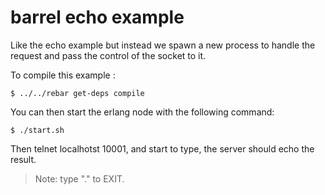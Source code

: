 # barrel echo example

Like the echo example but instead we spawn a new process to handle the
request and pass the control of the socket to it.

To compile this example :

    $ ../../rebar get-deps compile


You can then start the erlang node with the following command:

    $ ./start.sh

Then telnet localhotst 10001, and start to type, the server should echo
the result.

> Note: type "." to EXIT.
